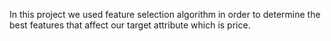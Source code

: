In this project we used feature selection algorithm in order to determine the best features that affect our target attribute which is price.
